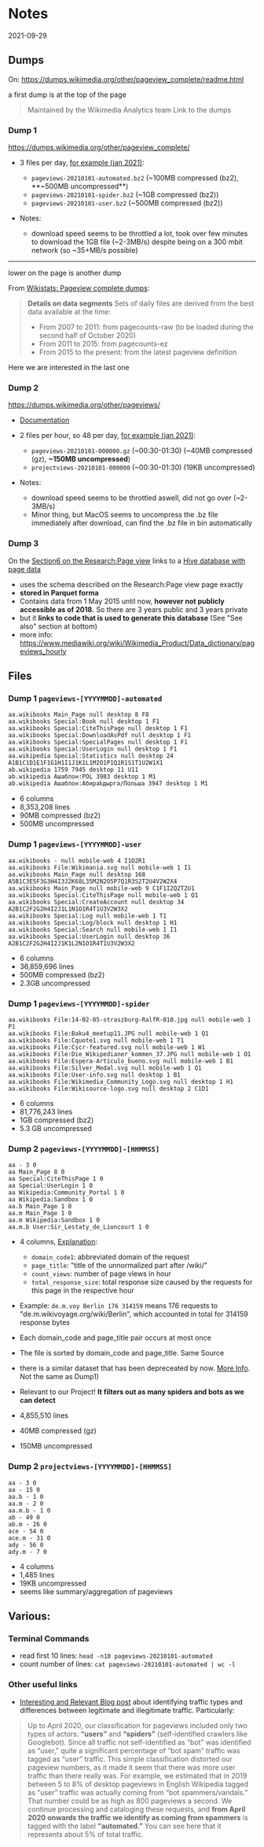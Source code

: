 # Notes

2021-09-29

## Dumps

On: https://dumps.wikimedia.org/other/pageview_complete/readme.html

a first dump is at the top of the page

> Maintained by the Wikimedia Analytics team Link to the dumps

### Dump 1

https://dumps.wikimedia.org/other/pageview_complete/

- 3 files per day, [for example (jan 2021)](https://dumps.wikimedia.org/other/pageview_complete/2021/2021-01/):
    - `pageviews-20210101-automated.bz2` (~100MB compressed (bz2), **~500MB uncompressed**)
    - `pageviews-20210101-spider.bz2` (~1GB compressed (bz2))
    - `pageviews-20210101-user.bz2` (~500MB compressed (bz2))

- Notes:
    - download speed seems to be throttled a lot, took over few minutes to download the 1GB file (~2-3MB/s) despite being on a 300 mbit network (so ~35+MB/s possible)

---

lower on the page is another dump

From [Wikistats: Pageview complete dumps](https://dumps.wikimedia.org/other/pageview_complete/readme.html):

> **Details on data segments**
> Sets of daily files are derived from the best data available at the time:
> - From 2007 to 2011: from pagecounts-raw (to be loaded during the second half of October 2020)
> - From 2011 to 2015: from pagecounts-ez
> - From 2015 to the present: from the latest pageview definition

Here we are interested in the last one

### Dump 2

https://dumps.wikimedia.org/other/pageviews/

- [Documentation](https://meta.wikimedia.org/wiki/Research:Page_view)
- 2 files per hour, so 48 per day, [for example (jan 2021)](https://dumps.wikimedia.org/other/pageviews/2021/2021-01/):
    - `pageviews-20210101-000000.gz` (~00:30-01:30) (~40MB compressed (gz), **~150MB uncompressed**)
    - `projectviews-20210101-000000` (~00:30-01:30) (19KB uncompressed)

- Notes:
    - download speed seems to be throttled aswell, did not go over (~2-3MB/s)
    - Minor thing, but MacOS seems to uncompress the .bz file immediately after download, can find the .bz file in bin automatically


### Dump 3

On the [Section6 on the Research:Page view](https://meta.wikimedia.org/wiki/Research:Page_view#Data_sources_that_use_this_definition) links to a [Hive database with page data](https://wikitech.wikimedia.org/wiki/Analytics/Data_Lake/Traffic/Pageview_hourly)
- uses the schema described on the Research:Page view page exactly
- **stored in Parquet forma**
- Contains data from 1 May 2015 until now, **however not publicly accessible as of 2018.** So there are 3 years public and 3 years private
- but it **links to code that is used to generate this database** (See "See also" section at bottom)
- more info: https://www.mediawiki.org/wiki/Wikimedia_Product/Data_dictionary/pageviews_hourly


## Files

### Dump 1 `pageviews-[YYYYMMDD]-automated`

```
aa.wikibooks Main_Page null desktop 8 F8
aa.wikibooks Special:Book null desktop 1 F1
aa.wikibooks Special:CiteThisPage null desktop 1 F1
aa.wikibooks Special:DownloadAsPdf null desktop 1 F1
aa.wikibooks Special:SpecialPages null desktop 1 F1
aa.wikibooks Special:UserLogin null desktop 1 F1
aa.wikipedia Special:Statistics null desktop 24 A1B1C1D1E1F1G1H1I1J1K1L1M2O1P1Q1R1S1T1U2W1X1
ab.wikipedia 1759 7945 desktop 11 U11
ab.wikipedia Ашаблон:POL 3983 desktop 1 M1
ab.wikipedia Ашаблон:Абираҟдырга/Польша 3947 desktop 1 M1
```

- 6 columns
- 8,353,208 lines
- 90MB compressed (bz2)
- 500MB uncompressed

### Dump 1 `pageviews-[YYYYMMDD]-user`

```
aa.wikibooks - null mobile-web 4 I1O2R1
aa.wikibooks File:Wikimania.svg null mobile-web 1 I1
aa.wikibooks Main_Page null desktop 168 A5B1C3E5F3G3H4I3J2K68L35M2N2O5P7Q1R3S2T2U4V2W2X4
aa.wikibooks Main_Page null mobile-web 9 C1F1I2Q2T2U1
aa.wikibooks Special:CiteThisPage null mobile-web 1 Q1
aa.wikibooks Special:CreateAccount null desktop 34 A2B1C2F2G2H4I2J1L1N1O1R4T1U3V2W3X2
aa.wikibooks Special:Log null mobile-web 1 T1
aa.wikibooks Special:Log/block null desktop 1 H1
aa.wikibooks Special:Search null mobile-web 1 I1
aa.wikibooks Special:UserLogin null desktop 36 A2B1C2F2G2H4I2J1K1L2N1O1R4T1U3V2W3X2
```

- 6 columns
- 36,859,696 lines
- 500MB compressed (bz2)
- 2.3GB uncompressed

### Dump 1 `pageviews-[YYYYMMDD]-spider`

```
aa.wikibooks File:14-02-05-straszburg-RalfR-010.jpg null mobile-web 1 P1
aa.wikibooks File:Baku4_meetup11.JPG null mobile-web 1 Q1
aa.wikibooks File:Cquote1.svg null mobile-web 1 T1
aa.wikibooks File:Cscr-featured.svg null mobile-web 1 W1
aa.wikibooks File:Die_Wikipedianer_kommen_37.JPG null mobile-web 1 O1
aa.wikibooks File:Espera-Artículo_bueno.svg null mobile-web 1 B1
aa.wikibooks File:Silver_Medal.svg null mobile-web 1 Q1
aa.wikibooks File:User-info.svg null desktop 1 B1
aa.wikibooks File:Wikimedia_Community_Logo.svg null desktop 1 H1
aa.wikibooks File:Wikisource-logo.svg null desktop 2 C1D1
```

- 6 columns
- 81,776,243 lines
- 1GB compressed (bz2)
- 5.3 GB uncompressed

### Dump 2 `pageviews-[YYYYMMDD]-[HHMMSS]`

```
aa - 3 0
aa Main_Page 8 0
aa Special:CiteThisPage 1 0
aa Special:UserLogin 1 0
aa Wikipedia:Community_Portal 1 0
aa Wikipedia:Sandbox 1 0
aa.b Main_Page 1 0
aa.m Main_Page 1 0
aa.m Wikipedia:Sandbox 1 0
aa.m.b User:Sir_Lestaty_de_Lioncourt 1 0
```

- 4 columns, [Explanation](https://wikitech.wikimedia.org/wiki/Analytics/Data_Lake/Traffic/Pageviews):
    - `domain_code1`: abbreviated domain of the request
    - `page_title`: "title of the unnormalized part after /wiki/"
    - `count_views`: number of page views in hour
    - `total_response_size`: total response size caused by the requests for this page in the respective hour

- Example: ```de.m.voy Berlin 176 314159``` means 176 requests to "de.m.wikivoyage.org/wiki/Berlin", which accounted in total for 314159 response bytes
- Each domain_code and page_title pair occurs at most once
- The file is sorted by domain_code and page_title. Same Source
- there is a similar dataset that has been depreceated by now. [More Info](https://wikitech.wikimedia.org/wiki/Analytics/Archive/Data/Pagecounts-raw). Not the same as Dump1)
- Relevant to our Project! **It filters out as many spiders and bots as we can detect**
- 4,855,510 lines
- 40MB compressed (gz)
- 150MB uncompressed


### Dump 2 `projectviews-[YYYYMMDD]-[HHMMSS]`

```
aa - 3 0
aa - 15 0
aa.b - 1 0
aa.m - 2 0
aa.m.b - 1 0
ab - 49 0
ab.m - 26 0
ace - 54 0
ace.m - 31 0
ady - 56 0
ady.m - 7 0
```

- 4 columns
- 1,485 lines
- 19KB uncompressed
- seems like summary/aggregation of pageviews


## Various:

### Terminal Commands

- read first 10 lines: ``` head -n10 pageviews-20210101-automated ```
- count number of lines: ``` cat pageviews-20210101-automated | wc -l ```

### Other useful links

- [Interesting and Relevant Blog post](https://techblog.wikimedia.org/2020/10/05/bot-or-not-identifying-fake-traffic-on-wikipedia/) about identifying traffic types and differences between legitimate and illegitimate traffic. Particularly:

> Up to April 2020, our classification for pageviews included only two types of actors: **“users”** and **“spiders”** (self-identified crawlers like Googlebot). Since all traffic not self-identified as “bot” was identified as “user,” quite a significant percentage of “bot spam” traffic was tagged as “user” traffic. This simple classification distorted our pageview numbers, as it made it seem that there was more user traffic than there really was. For example, we estimated that in 2019 between 5 to 8% of desktop pageviews in English Wikipedia tagged as “user” traffic was actually coming from “bot spammers/vandals.” That number could be as high as 800 pageviews a second. We continue processing and cataloging these requests, and **from April 2020 onwards the traffic we identify as coming from spammers** is tagged with the label **“automated.”** You can see here that it represents about 5% of total traffic. 












